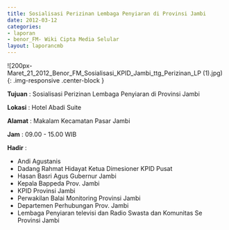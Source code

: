 ```yaml
---
title: Sosialisasi Perizinan Lembaga Penyiaran di Provinsi Jambi
date: 2012-03-12
categories:
- laporan
- benor_FM- Wiki Cipta Media Selular 
layout: laporancmb
---
```


![200px-Maret_21_2012_Benor_FM_Sosialisasi_KPID_Jambi_ttg_Perizinan_LP (1).jpg){: .img-responsive .center-block }

**Tujuan** : Sosialisasi Perizinan Lembaga Penyiaran di Provinsi Jambi

**Lokasi** : Hotel Abadi Suite

**Alamat** : Makalam Kecamatan Pasar Jambi

**Jam** :	09.00 - 15.00 WIB

**Hadir** : 
* Andi Agustanis
* Dadang Rahmat Hidayat Ketua Dimesioner KPID Pusat
* Hasan Basri Agus Gubernur Jambi
* Kepala Bappeda Prov. Jambi
* KPID Provinsi Jambi
* Perwakilan Balai Monitoring Provinsi Jambi
* Departemen Perhubungan Prov. Jambi
* Lembaga Penyiaran televisi dan Radio Swasta dan Komunitas Se Provinsi Jambi     


